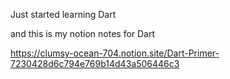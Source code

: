 Just started learning Dart

and this is my notion notes for Dart

https://clumsy-ocean-704.notion.site/Dart-Primer-7230428d6c794e769b14d43a506446c3
